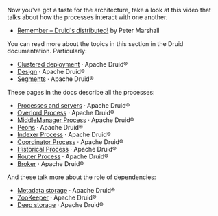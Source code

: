 Now you've got a taste for the architecture, take a look at this video that talks about how the processes interact with one another.

- [Remember – Druid's distributed!](https://www.youtube.com/watch?list=PLDZysOZKycN7MZvNxQk_6RbwSJqjSrsNR&v=2Ft-0CFkcgE&feature=youtu.be) by Peter Marshall

You can read more about the topics in this section in the Druid documentation. Particularly:

- [Clustered deployment](https://druid.apache.org/docs/latest/tutorials/cluster.html) · Apache Druid®
- [Design](https://druid.apache.org/docs/latest/design/architecture.html) · Apache Druid®
- [Segments](https://druid.apache.org/docs/latest/design/segments.html) · Apache Druid®

These pages in the docs describe all the processes:

- [Processes and servers](https://druid.apache.org/docs/latest/design/processes.html) · Apache Druid®
- [Overlord Process](https://druid.apache.org/docs/latest/design/overlord.html) · Apache Druid®
- [MiddleManager Process](https://druid.apache.org/docs/latest/design/middlemanager.html) · Apache Druid®
- [Peons](https://druid.apache.org/docs/latest/design/peons.html) · Apache Druid®
- [Indexer Process](https://druid.apache.org/docs/latest/design/indexer.html) · Apache Druid®
- [Coordinator Process](https://druid.apache.org/docs/latest/design/coordinator.html) · Apache Druid®
- [Historical Process](https://druid.apache.org/docs/latest/design/historical.html) · Apache Druid®
- [Router Process](https://druid.apache.org/docs/latest/design/router.html) · Apache Druid®
- [Broker](https://druid.apache.org/docs/latest/design/broker.html) · Apache Druid®

And these talk more about the role of dependencies:

- [Metadata storage](https://druid.apache.org/docs/latest/dependencies/metadata-storage.html) · Apache Druid®
- [ZooKeeper](https://druid.apache.org/docs/latest/dependencies/zookeeper.html) · Apache Druid®
- [Deep storage](https://druid.apache.org/docs/latest/dependencies/deep-storage.html) · Apache Druid®
